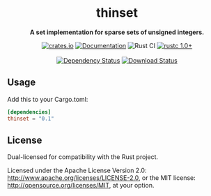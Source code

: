 <div align="center">
  <h1>thinset</h1>
  <p>
    <strong>A set implementation for sparse sets of unsigned integers.</strong>
  </p>
  <p>

[![crates.io][crates.io shield]][crates.io link]
[![Documentation][docs.rs badge]][docs.rs link]
![Rust CI][github ci badge]
[![rustc 1.0+]][Rust 1.0]
<br />
<br />
[![Dependency Status][deps.rs status]][deps.rs link]
[![Download Status][shields.io download count]][crates.io link]

  </p>
</div>

[crates.io shield]: https://img.shields.io/crates/v/thinset?label=latest
[crates.io link]: https://crates.io/crates/thinset
[docs.rs badge]: https://docs.rs/thinset/badge.svg?version=0.1.0
[docs.rs link]: https://docs.rs/thinset/0.1.0/thinset/
[github ci badge]: https://github.com/contain-rs/linked-hash-map/workflows/Rust/badge.svg?branch=master
[rustc 1.0+]: https://img.shields.io/badge/rustc-1.0%2B-blue.svg
[Rust 1.0]: https://blog.rust-lang.org/2015/05/15/Rust-1.0.html
[deps.rs status]: https://deps.rs/crate/thinset/0.1.0/status.svg
[deps.rs link]: https://deps.rs/crate/thinset/0.1.0
[shields.io download count]: https://img.shields.io/crates/d/thinset.svg

## Usage

Add this to your Cargo.toml:

```toml
[dependencies]
thinset = "0.1"
```

<!-- cargo-rdme start -->

<!-- cargo-rdme end -->

## License

Dual-licensed for compatibility with the Rust project.

Licensed under the Apache License Version 2.0: http://www.apache.org/licenses/LICENSE-2.0,
or the MIT license: http://opensource.org/licenses/MIT, at your option.
